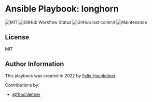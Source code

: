 # Ansible Playbook: longhorn

![MIT](https://img.shields.io/badge/license-MIT-brightgreen.svg?style=flat-square)
![GitHub Workflow Status](https://img.shields.io/github/workflow/status/gepaplexx/playbook-cert-manager/Main?style=flat-square)
![GitHub last commit](https://img.shields.io/github/last-commit/gepaplexx/playbook-cert-manager?style=flat-square)
![Maintenance](https://img.shields.io/maintenance/yes/2022?style=flat-square)

<!-- ADD Description here -->

## License

MIT

## Author Information

This playbook was created in 2022 by [Felix Hochleitner](https://github.com/fhochleitner).

Contributions by:

- [@fhochleitner](https://github.com/fhochleitner)
